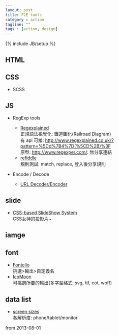 ```yaml
---
layout: post
title: F2E tools
category : action
tagline: ""
tags : [action, design]
---
```

{% include JB/setup %}

## HTML

## CSS
+ SCSS

## JS
+ RegExp tools
    + [Regexplained](http://www.regexplained.co.uk/)  
        正規語法視覺化: 鐵道圖化(Railroad Diagram)  
        有 api 可接: <http://www.regexplained.co.uk/?pattern=%5Cd%7B4%7D(%5CD%2B)%3F>  
        原型: <http://www.regexper.com/>: 無分享連結
    + [refiddle](http://refiddle.com/)  
        規則測試: match, replace, 登入後分享規則

+ Encode / Decode
    + [URL Decoder/Encoder](http://meyerweb.com/eric/tools/dencoder/)

## slide
+ [CSS-based SlideShow System](https://github.com/LeaVerou/CSSS)  
        CSS女神的投影片~

## iamge

## font
+ [Fontello](http://fontello.com/)  
    挑選>輸出>自定義名
+ [IcoMoon](http://icomoon.io/app/)  
    可挑選所要的輸出(多字型格式: svg, ttf, eot, woff)

## data list
+ [screen sizes](http://screensiz.es/phone)  
    各解析度: phone/tablet/monitor

from 2013-08-01